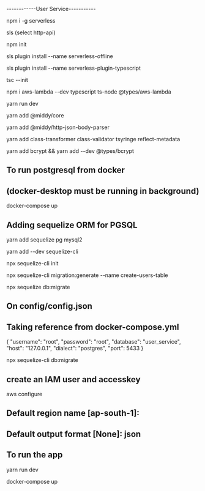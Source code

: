 ------------User Service-----------

npm i -g serverless

sls
(select http-api)

npm init

sls plugin install --name serverless-offline

sls plugin install --name serverless-plugin-typescript

tsc --init

npm i aws-lambda --dev typescript ts-node @types/aws-lambda

yarn run dev

yarn add @middy/core

yarn add @middy/http-json-body-parser

yarn add class-transformer class-validator tsyringe reflect-metadata

yarn add bcrypt && yarn add --dev @types/bcrypt

## To run postgresql from docker 

## (docker-desktop must be running in background)

docker-compose up 

## Adding sequelize ORM for PGSQL

yarn add sequelize pg mysql2

yarn add --dev sequelize-cli

npx sequelize-cli init

npx sequelize-cli migration:generate --name create-users-table

npx sequelize db:migrate

## On config/config.json

## Taking reference from docker-compose.yml

{
  "username": "root",
  "password": "root",
  "database": "user_service",
  "host": "127.0.0.1",
  "dialect": "postgres",
  "port": 5433
}

npx sequelize-cli db:migrate


## create an IAM user and accesskey

aws configure

## Default region name [ap-south-1]: 

## Default output format [None]: json



## To run the app

yarn run dev

docker-compose up